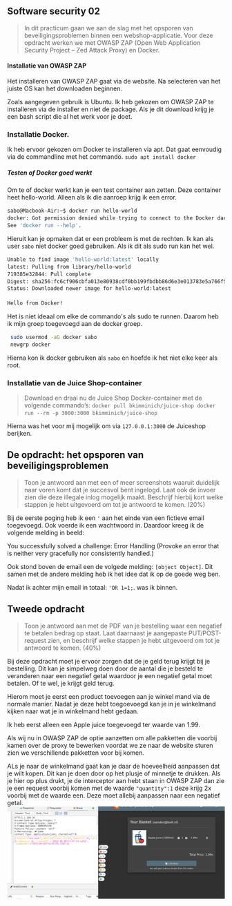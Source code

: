 ## Software security 02
>In dit practicum gaan we aan de slag met het opsporen van beveiligingsproblemen binnen een webshop-applicatie. Voor deze opdracht werken we met OWASP ZAP (Open Web Application Security Project – Zed Attack Proxy) en Docker.

#### Installatie van OWASP ZAP
Het installeren van OWASP ZAP gaat via de website. Na selecteren van het juiste OS kan het downloaden beginnen.

Zoals aangegeven gebruik is Ubuntu. Ik heb gekozen om OWASP ZAP te installeren via de installer en niet de package. Als je dit download krijg je een bash script die al het werk voor je doet.

### Installatie Docker. 
Ik heb ervoor gekozen om Docker te installeren via apt. Dat gaat eenvoudig via de commandline met het commando. `sudo apt install docker`

##### Testen of Docker goed werkt
Om te of docker werkt kan je een test container aan zetten. Deze container heet hello-world. Alleen als ik die aanroep krijg ik een error. 
```sh
sabo@Macbook-Air:~$ docker run hello-world
docker: Got permission denied while trying to connect to the Docker daemon socket at unix:///var/run/docker.sock: Post "http://%2Fvar%2Frun%2Fdocker.sock/v1.24/containers/create": dial unix /var/run/docker.sock: connect: permission denied.
See 'docker run --help'.
```
Hieruit kan je opmaken dat er een probleem is met de rechten. Ik kan als user `sabo` niet docker goed gebruiken. Als ik dit als sudo run kan het wel. 
```sh
Unable to find image 'hello-world:latest' locally
latest: Pulling from library/hello-world
719385e32844: Pull complete 
Digest: sha256:fc6cf906cbfa013e80938cdf0bb199fbdbb86d6e3e013783e5a766f50f5dbce0
Status: Downloaded newer image for hello-world:latest

Hello from Docker!
```

Het is niet ideaal om elke de commando's als sudo te runnen. Daarom heb ik mijn groep toegevoegd aan de docker groep. 
```sh
 sudo usermod -aG docker sabo
 newgrp docker
```
Hierna kon ik docker gebruiken als `sabo` en hoefde ik het niet elke keer als root.
### Installatie van de Juice Shop-container
> Download en draai nu de Juice Shop Docker-container met de volgende commando’s:
`docker pull bkimminich/juice-shop
>docker run --rm -p 3000:3000 bkimminich/juice-shop
`

Hierna was het voor mij mogelijk om via `127.0.0.1:3000` de Juiceshop berijken.

## De opdracht: het opsporen van beveiligingsproblemen
> Toon je antwoord aan met een of meer screenshots waaruit duidelijk naar voren komt dat je succesvol bent ingelogd. Laat ook de invoer zien die deze illegale inlog mogelijk maakt. Beschrijf hierbij kort welke stappen je hebt uitgevoerd om tot je antwoord te komen. (20%)

Bij de eerste poging heb ik een `'` aan het einde van een fictieve email toegevoegd. Ook voerde ik een wachtwoord in. Daardoor kreeg ik de volgende melding in beeld: 

You successfully solved a challenge: Error Handling (Provoke an error that is neither very gracefully nor consistently handled.)

Ook stond boven de email een de volgede melding: `[object Object]`. Dit samen met de andere melding heb ik het idee dat ik op de goede weg ben. 

Nadat ik achter mijn email in totaal: `'OR 1=1;`. was ik binnen.

## Tweede opdracht
> Toon je antwoord aan met de PDF van je bestelling waar een negatief te betalen bedrag op staat. Laat daarnaast je aangepaste PUT/POST-request zien, en beschrijf welke stappen je hebt uitgevoerd om tot je antwoord te komen. (40%)

Bij deze opdracht moet je ervoor zorgen dat de je geld terug krijgt bij  je bestelling. Dit kan je simpelweg doen door de aantal die je besteld te veranderen naar een negatief getal waardoor je een negatief getal moet betalen. Of te wel, je krijgt geld terug. 

Hierom moet je eerst een product toevoegen aan je winkel mand via de normale manier. 
Nadat je deze hebt toegoevoegd kan je in je winkelmand kijken naar wat je in winkelmand hebt gedaan. 

Ik heb eerst alleen een Apple juice toegevoegd ter waarde van 1.99.

Als wij nu in OWASP ZAP de optie aanzetten om alle pakketten die voorbij kamen over de proxy te bewerken voordat we ze naar de website sturen zien we verschillende pakketten voor bij komen. 

ALs je naar de winkelmand gaat kan je daar de hoeveelheid aanpassen dat je wilt kopen. Dit kan je doen door op het plusje of minnetje te drukken. Als je hier op plus drukt, je de interceptor aan hebt staan in OWASP ZAP dan zie je een request voorbij komen met de waarde `"quantity":1` deze krijg 2x voorbij met de waarde een. Deze moet allebij aanpassen naar een negatief getal.
[![N|Solid](https://github.com/sanderbolt050/Docs/blob/main/1.png)](https://nodesource.com/products/nsolid)



